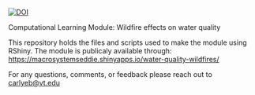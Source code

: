 [![DOI](https://zenodo.org/badge/975030712.svg)](https://doi.org/10.5281/zenodo.15634541)

Computational Learning Module: Wildfire effects on water quality

This repository holds the files and scripts used to make the module using RShiny. The module is publicaly available through: https://macrosystemseddie.shinyapps.io/water-quality-wildfires/

For any questions, comments, or feedback please reach out to carlyeb@vt.edu
